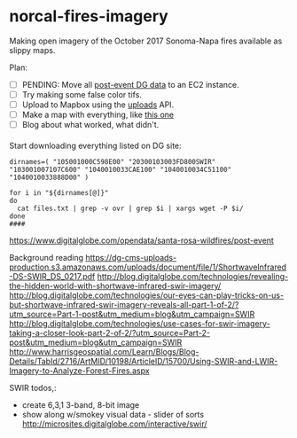 # norcal-fires-imagery
Making open imagery of the October 2017 Sonoma-Napa fires available as slippy maps.

Plan:
- [ ] PENDING: Move all [post-event DG data](https://www.digitalglobe.com/opendata/santa-rosa-wildfires/post-event) to an EC2 instance.
- [ ] Try making some false color tifs.
- [ ] Upload to Mapbox using the [uploads](https://www.mapbox.com/api-documentation/#uploads) API.
- [ ] Make a map with everything, like [this one](https://api.mapbox.com/styles/v1/robinkraft/cj8nn4lvp7yoq2ro1klhjltw8.html?fresh=true&title=true&access_token=pk.eyJ1Ijoicm9iaW5rcmFmdCIsImEiOiJQLUp2RU9NIn0.B20c6fiHx0NCgfSOE3HYbw#14.02/38.4891/-122.6985)
- [ ] Blog about what worked, what didn't.

####

Start downloading everything listed on DG site:

```shell
dirnames=( "105001000C598E00" "20300103003FD800SWIR" "103001007107C600" "1040010033CAE100" "1040010034C51100" "1040010033888D00" )

for i in "${dirnames[@]}"
do
  cat files.txt | grep -v ovr | grep $i | xargs wget -P $i/
done
####
```

https://www.digitalglobe.com/opendata/santa-rosa-wildfires/post-event

Background reading
https://dg-cms-uploads-production.s3.amazonaws.com/uploads/document/file/1/ShortwaveInfrared-DS-SWIR_DS_0217.pdf
http://blog.digitalglobe.com/technologies/revealing-the-hidden-world-with-shortwave-infrared-swir-imagery/
http://blog.digitalglobe.com/technologies/our-eyes-can-play-tricks-on-us-but-shortwave-infrared-swir-imagery-reveals-all-part-1-of-2/?utm_source=Part-1-post&utm_medium=blog&utm_campaign=SWIR
http://blog.digitalglobe.com/technologies/use-cases-for-swir-imagery-taking-a-closer-look-part-2-of-2/?utm_source=Part-2-post&utm_medium=blog&utm_campaign=SWIR
http://www.harrisgeospatial.com/Learn/Blogs/Blog-Details/TabId/2716/ArtMID/10198/ArticleID/15700/Using-SWIR-and-LWIR-Imagery-to-Analyze-Forest-Fires.aspx

SWIR todos,:
* create 6,3,1 3-band, 8-bit image
* show along w/smokey visual data - slider of sorts http://microsites.digitalglobe.com/interactive/swir/
